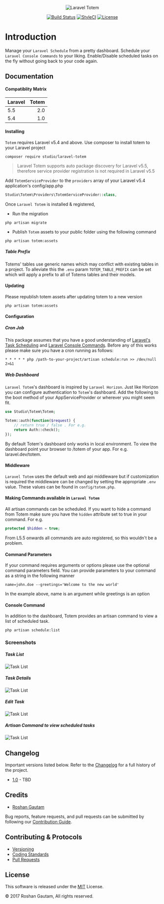 <p align="center">
  <img src="https://github.com/codestudiohq/laravel-totem/blob/master/resources/assets/img/totem.png?raw=true" alt="Laravel Totem"/>
</p>
<p align="center">
<a href="https://travis-ci.org/codestudiohq/laravel-totem"><img src="https://travis-ci.org/codestudiohq/laravel-totem.svg" alt="Build Status"></a>
<a href="https://styleci.io/repos/99050894"><img src="https://styleci.io/repos/99050894/shield?branch=2.0" alt="StyleCI"></a>
<a href="https://packagist.org/packages/studio/laravel-totem"><img src="https://poser.pugx.org/studio/laravel-totem/license.svg" alt="License"></a>
</p>

# Introduction

Manage your `Laravel Schedule` from a pretty dashboard. Schedule your `Laravel Console Commands` to your liking. Enable/Disable scheduled tasks on the fly without going back to your code again.

## Documentation

#### Compatiblity Matrix

|<span align="left">Laravel</span> |<span align="left">Totem</span>| 
|:-------|----------:|
|5.5     |     2.0   |
|5.4     |     1.0   |

#### Installing

`Totem` requires Laravel v5.4 and above. Use composer to install totem to your Laravel project

```
composer require studio/laravel-totem
```

> Laravel Totem supports auto package discovery for Laravel v5.5, therefore service provider registration is not required in Laravel v5.5

Add `TotemServiceProvider` to the `providers` array of your Laravel v5.4 application's config/app.php

```php
Studio\Totem\Providers\TotemServiceProvider::class,
```

Once `Laravel Totem` is installed & registered, 

- Run the migration

```
php artisan migrate
```

- Publish `Totem` assets to your public folder using the following command

```    
php artisan totem:assets
```

##### Table Prefix

Totems' tables use generic names which may conflict with existing tables in a project. To alleviate this the `.env` param `TOTEM_TABLE_PREFIX` can be set which will apply a prefix to all of Totems tables and their models.

#### Updating

Please republish totem assets after updating totem to a new version

```    
php artisan totem:assets
```

#### Configuration

##### Cron Job

This package assumes that you have a good understanding of [Laravel's Task Scheduling](https://laravel.com/docs/5.4/scheduling) and [Laravel Console Commands](https://laravel.com/docs/5.4/artisan#writing-commands). Before any of this works please make sure you have a cron running as follows:

```
* * * * * php /path-to-your-project/artisan schedule:run >> /dev/null 2>&1
```

##### Web Dashboard 

`Laravel Totem`'s  dashboard is inspired by `Laravel Horizon`. Just like Horizon you can configure authentication to `Totem`'s dashboard. Add the following to the boot method of your AppServiceProvider or wherever you might seem fit.   

```php
use Studio\Totem\Totem;

Totem::auth(function($request) {
    // return true / false . For e.g.
    return Auth::check();
});
```

By default Totem's dashboard only works in local environment. To view the dashboard point your browser to /totem of your app. For e.g. laravel.dev/totem.

#### Middleware

`Laravel Totem` uses the default web and api middleware but if customization is required the middleware can be changed by setting the appropriate `.env` value. These values can be found in `config/totem.php`.

#### Making Commands available in `Laravel Totem`

All artisan commands can be scheduled. If you want to hide a command from Totem make sure you have the `hidden` attribute set to true in your command. For e.g.

```php
protected $hidden = true;
```

From L5.5 onwards all commands are auto registered, so this wouldn't be a problem.

#### Command Parameters

If your command requires arguments or options please use the optional command parameters field. You can provide parameters to your command as a string in the following manner

```text
name=john.doe --greetings='Welcome to the new world'
```
In the example above, name is an argument while greetings is an option

#### Console Command

In addition to the dashboard, Totem provides an artisan command to view a list of scheduled task.

```    
php artisan schedule:list
```

### Screenshots

##### Task List
<img src="https://github.com/codestudiohq/laravel-totem/blob/master/public/img/screenshots/tasks.png?raw=true" alt="Task List"/>

##### Task Details
<img src="https://github.com/codestudiohq/laravel-totem/blob/master/public/img/screenshots/task-details.png?raw=true" alt="Task List"/>

##### Edit Task
<img src="https://github.com/codestudiohq/laravel-totem/blob/master/public/img/screenshots/edit-task.png?raw=true" alt="Task List"/>

##### Artisan Command to view scheduled tasks
<img src="https://github.com/codestudiohq/laravel-totem/blob/master/public/img/screenshots/artisan.png?raw=true" alt="Task List"/>
 
## Changelog

Important versions listed below. Refer to the [Changelog](CHANGELOG.md) for a full history of the project.

- [1.0](CHANGELOG.md) - TBD

## Credits

- [Roshan Gautam](https://twitter.com/@roshangautam)

Bug reports, feature requests, and pull requests can be submitted by following our [Contribution Guide](CONTRIBUTING.md).

## Contributing & Protocols

- [Versioning](CONTRIBUTING.md#versioning)
- [Coding Standards](CONTRIBUTING.md#coding-standards)
- [Pull Requests](CONTRIBUTING.md#pull-requests)

## License

This software is released under the [MIT](LICENSE) License.

 © 2017 Roshan Gautam, All rights reserved.
